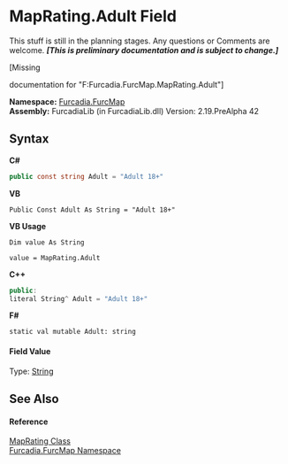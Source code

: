 # MapRating.Adult Field
This stuff is still in the planning stages. Any questions or Comments are welcome. _**\[This is preliminary documentation and is subject to change.\]**_

\[Missing <summary> documentation for "F:Furcadia.FurcMap.MapRating.Adult"\]

**Namespace:**&nbsp;<a href="N_Furcadia_FurcMap">Furcadia.FurcMap</a><br />**Assembly:**&nbsp;FurcadiaLib (in FurcadiaLib.dll) Version: 2.19.PreAlpha 42

## Syntax

**C#**<br />
``` C#
public const string Adult = "Adult 18+"
```

**VB**<br />
``` VB
Public Const Adult As String = "Adult 18+"
```

**VB Usage**<br />
``` VB Usage
Dim value As String

value = MapRating.Adult

```

**C++**<br />
``` C++
public:
literal String^ Adult = "Adult 18+"
```

**F#**<br />
``` F#
static val mutable Adult: string
```


#### Field Value
Type: <a href="http://msdn2.microsoft.com/en-us/library/s1wwdcbf" target="_blank">String</a>

## See Also


#### Reference
<a href="T_Furcadia_FurcMap_MapRating">MapRating Class</a><br /><a href="N_Furcadia_FurcMap">Furcadia.FurcMap Namespace</a><br />